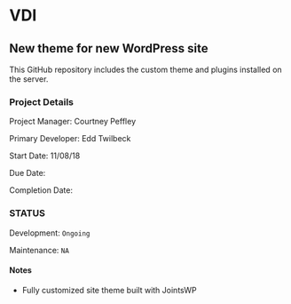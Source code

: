 VDI
======

New theme for new WordPress site
------

This GitHub repository includes the custom theme and plugins installed on the server.

### Project Details
Project Manager: Courtney Peffley

Primary Developer: Edd Twilbeck

Start Date: 11/08/18

Due Date:

Completion Date:

### STATUS

Development: `Ongoing`

Maintenance: `NA`

#### Notes
* Fully customized site theme built with JointsWP